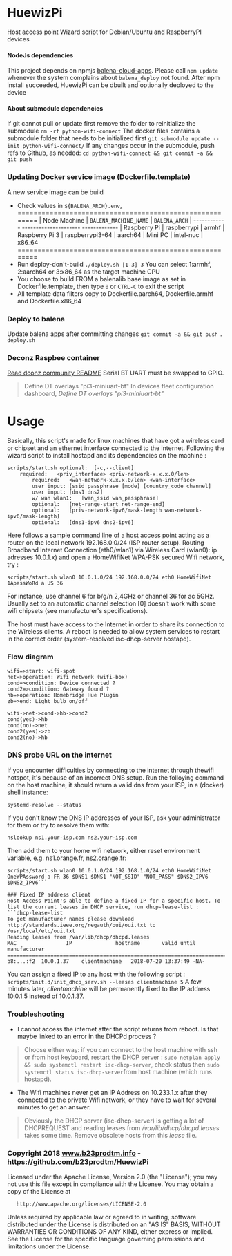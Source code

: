 # HuewizPi
Host access point Wizard script for Debian/Ubuntu and RaspberryPI devices
#### NodeJs dependencies

  This project depends on npmjs [balena-cloud-apps](https://www.npmjs.com/package/balena-cloud-apps). Please call
  `npm update`
  whenever the system complains about `balena_deploy` not found.
After npm install succeeded, HuewizPi can be dbuilt and optionally deployed to the device
#### About submodule dependencies

If git cannot pull or update first remove the folder to reinitialize the submodule
  `rm -rf python-wifi-connect`
The docker files contains a submodule folder that needs to be initialized first
  `git submodule update --init python-wifi-connect/`
If any changes occur in the submodule, push refs to Github, as needed:
  `cd python-wifi-connect && git commit -a && git push`

### Updating Docker service image (Dockerfile.template)

A new service image can be build
- Check values in `${BALENA_ARCH}.env`, 
========================================================
| Node Machine   | `BALENA_MACHINE_NAME` | `BALENA_ARCH`
| ------------     ---------------------   -------------
| Raspberry Pi   | raspberrypi           | armhf
| Raspberry Pi 3 | raspberrypi3-64       | aarch64
| Mini PC        | intel-nuc             | x86_64
========================================================
- Run deploy-don't-build `./deploy.sh [1-3] 3`
  You can select 1:armhf, 2:aarch64 or 3:x86_64 as the target machine CPU
- You choose to build FROM a balenalib base image as set in Dockerfile.template, then type `0` or `CTRL-C` to exit the script
- All template data filters copy to Dockerfile.aarch64, Dockerfile.armhf and Dockerfile.x86_64

### Deploy to balena
Update balena apps after committing changes `git commit -a && git push`
  `. deploy.sh`

### Deconz Raspbee container
[Read dconz community README](https://github.com/deconz-community/deconz-docker#readme) Serial BT UART must be swapped to GPIO.
  > Define DT overlays
"pi3-miniuart-bt"
In devices fleet configuration dashboard, *Define DT overlays "pi3-miniuart-bt"*

# Usage
Basically, this script's made for linux machines that have got a wireless card or chipset and an ethernet interface connected to the internet. Following the wizard script to install hostapd and its dependencies on the machine :
```
scripts/start.sh optional:	[-c,--client]
    required:	<priv_interface> <priv-network-x.x.x.0/len>
		required:	<wan-network-x.x.x.0/len> <wan-interface>
		user input:	[ssid passphrase [mode] [country_code channel]
		user input:	[dns1 dns2]
		w/ wan wlan1:	[wan_ssid wan_passphrase]
		optional:	[net-range-start net-range-end]
		optional:	[priv-network-ipv6/mask-length wan-network-ipv6/mask-length]
		optional:	[dns1-ipv6 dns2-ipv6]
```

Here follows a sample command line of a host access point acting as a router on the local network 192.168.0.0/24 (ISP router setup). Routing Broadband Internet Connection (eth0/wlan1) via Wireless Card (wlan0): ip adresses 10.0.1.x) and open a HomeWifiNet WPA-PSK secured Wifi network, try :

  ```scripts/start.sh wlan0 10.0.1.0/24 192.168.0.0/24 eth0 HomeWifiNet 1ApassWoRd a US 36```

For instance, use channel 6 for b/g/n 2,4GHz or channel 36 for ac 5GHz. Usually set to an automatic channel selection [0] doesn't work with some wifi chipsets (see manufacturer's specifications).

The host must have access to the Internet in order to share its connection to the Wireless clients. A reboot is needed to allow system services to restart in the correct order (system-resolved isc-dhcp-server hostapd).

### Flow diagram
```flow
wifi=>start: wifi-spot
net=>operation: Wifi network (wifi-box)
cond=>condition: Device connected ?
cond2=>condition: Gateway found ?
hb=>operation: Homebridge Hue Plugin
zb=>end: Light bulb on/off

wifi->net->cond->hb->cond2
cond(yes)->hb
cond(no)->net
cond2(yes)->zb
cond2(no)->hb
```

### DNS probe URL on the internet
If you encounter difficulties by connecting to the internet through thewifi hotspot, it's because of an incorrect DNS setup.
Run the folloying command on the host machine, it should return a valid dns from your ISP, in a (docker) shell instance:

   ```systemd-resolve --status```

If you don't know the DNS IP addresses of your ISP, ask your administrator for them or try to resolve them with:

   ```nslookup ns1.your-isp.com ns2.your-isp.com```

Then add them to your home wifi network, either reset environment variable, e.g. ns1.orange.fr, ns2.orange.fr:

   ```DNS1=80.10.201.224 DNS2_IPV6=2a01:cb14:2040::1#53  
   scripts/start.sh wlan0 10.0.1.0/24 192.168.1.0/24 eth0 HomeWifiNet OneWPAssword a FR 36 $DNS1 $DNS1 "NOT_SSID" "NOT_PASS" $DNS2_IPV6 $DNS2_IPV6```

### Fixed IP address client
Host Access Point's able to define a fixed IP for a specific host. To list the current leases in DHCP service, run dhcp-lease-list :
 ```dhcp-lease-list
To get manufacturer names please download http://standards.ieee.org/regauth/oui/oui.txt to /usr/local/etc/oui.txt
Reading leases from /var/lib/dhcp/dhcpd.leases
MAC                IP              hostname       valid until         manufacturer        
===============================================================================================
b8:...:f2  10.0.1.37    clientmachine   2018-07-20 13:37:49 -NA-  
```
You can assign a fixed IP to any host with the following script :
 ```scripts/init.d/init_dhcp_serv.sh --leases clientmachine 5```
A few minutes later, *clientmachine* will be permanently fixed to the IP address 10.0.1.5 instead of 10.0.1.37.

### Troubleshooting
  - I cannot access the internet after the script returns from reboot.
  Is that maybe linked to an error in the DHCPd process ?

  > Choose either way: if you can connect to the host machine with ssh or from host keyboard, restart the DHCP server : ```sudo netplan apply && sudo systemctl restart isc-dhcp-server```, check status then ```sudo systemctl status isc-dhcp-server```from host machine (which runs hostapd).

  - The Wifi machines never get an IP Address on 10.233.1.x after they connected to the private Wifi network, or they have to wait for several minutes to get an answer.

  > Obviously the DHCP server (isc-dhcp-server) is getting a lot of DHCPREQUEST and reading leases from _/var/lib/dhcp/dhcpd.leases_ takes some time. Remove obsolete hosts from this _lease_ file.

### Copyright 2018 www.b23prodtm.info - https://github.com/b23prodtm/HuewizPi

Licensed under the Apache License, Version 2.0 (the "License");
   you may not use this file except in compliance with the License.
   You may obtain a copy of the License at

       http://www.apache.org/licenses/LICENSE-2.0

   Unless required by applicable law or agreed to in writing, software
   distributed under the License is distributed on an "AS IS" BASIS,
   WITHOUT WARRANTIES OR CONDITIONS OF ANY KIND, either express or implied.
   See the License for the specific language governing permissions and
   limitations under the License.
